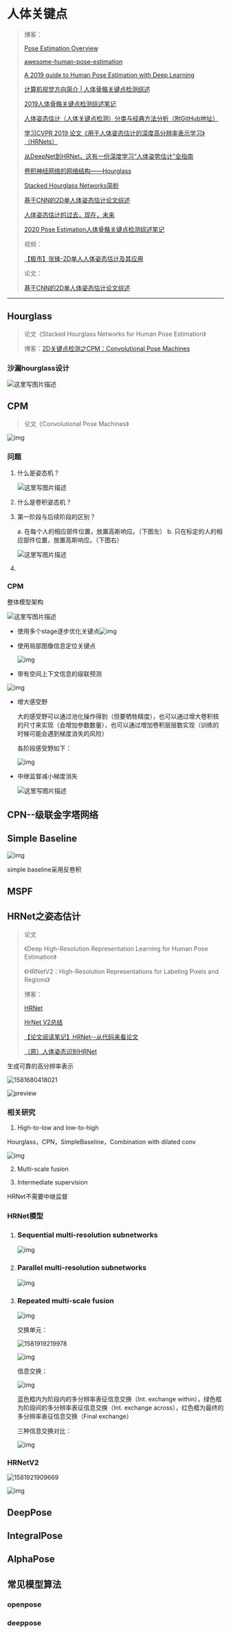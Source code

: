 # 人体关键点

> 博客：
>
> [Pose Estimation Overview](<https://www.jianshu.com/p/58fa25c73d5d>)
>
> [awesome-human-pose-estimation](<https://github.com/cbsudux/awesome-human-pose-estimation>)
>
> [A 2019 guide to Human Pose Estimation with Deep Learning](<https://nanonets.com/blog/human-pose-estimation-2d-guide/?utm_source=reddit&utm_medium=social&utm_campaign=pose&utm_content=GROUP_NAME>)
>
> [计算机视觉方向简介 | 人体骨骼关键点检测综述](<https://blog.csdn.net/c2a2o2/article/details/85111755>)
>
> [2019人体骨骼关键点检测综述笔记](<https://zhuanlan.zhihu.com/p/69042249>)
>
> [人体姿态估计（人体关键点检测）分类与经典方法分析（附GitHub地址）](<https://zhuanlan.zhihu.com/p/56016574>)
>
> [学习CVPR 2019 论文《用于人体姿态估计的深度高分辨率表示学习》（HRNets）](<https://zhuanlan.zhihu.com/p/65442640>)
>
> [从DeepNet到HRNet，这有一份深度学习“人体姿势估计”全指南](<https://zhuanlan.zhihu.com/p/64938651>)
>
> [卷积神经网络的网络结构——Hourglass](<https://blog.csdn.net/u013841196/article/details/81048237>)
>
> [Stacked Hourglass Networks简析](<https://zhuanlan.zhihu.com/p/65123312>)
>
> [基于CNN的2D单人体姿态估计论文综述](<https://zhuanlan.zhihu.com/p/106760005>)
>
> [人体姿态估计的过去，现在，未来](<https://zhuanlan.zhihu.com/p/85506259>)
>
> [2020 Pose Estimation人体骨骼关键点检测综述笔记](https://zhuanlan.zhihu.com/p/69042249)
>
> 视频：
>
> [【极市】张锋-2D单人人体姿态估计及其应用](<https://www.bilibili.com/video/av19006542/>)
>
> 论文：
>
> [基于CNN的2D单人体姿态估计论文综述](https://blog.csdn.net/qiu931110/article/details/104201618/)

---

## Hourglass

> 论文《Stacked Hourglass Networks for Human Pose Estimation》
>
> 博客：[2D关键点检测之CPM：Convolutional Pose Machines](<https://zhuanlan.zhihu.com/p/102468356>)

### 沙漏hourglass设计

![这里写图片描述](assets/20180518235230671.png)



## CPM

> 论文《Convolutional Pose Machines》

![img](assets/v2-cb3793c1109e761232d88a8a43300dd7_hd.jpg)

### 问题

1. 什么是姿态机？

   ![这里写图片描述](assets/20180517212018723.png)

2. 什么是卷积姿态机？

3. 第一阶段与后续阶段的区别？

   a. 在每个人的相应部件位置，放置高斯响应。（下图左）
   b. 只在标定的人的相应部件位置，放置高斯响应。（下图右）

   ![这里写图片描述](assets/20160427153204683)

4. 

### CPM

整体模型架构

![这里写图片描述](assets/20160426173046854)

- 使用多个stage逐步优化关键点![img](assets/v2-492a7e2a3aa71cf0bf15a76edf54172a_hd.jpg)


+ 使用局部图像信息定位关键点

  ![img](assets/v2-c6d08b099a1b2c46409944a5e2846cfa_hd.jpg)

+ 带有空间上下文信息的级联预测

![img](assets/v2-25b71aa3fba219e6ee1867a0ef9e01b1_hd.jpg)

+ 增大感受野

  大的感受野可以通过池化操作得到（但要牺牲精度），也可以通过增大卷积核的尺寸来实现（会增加参数数量），也可以通过增加卷积层层数实现（训练的时候可能会遇到梯度消失的风险）

  各阶段感受野如下：

  ![img](assets/v2-907517c786bfa6c141dccd1c81707d95_hd.jpg)

+ 中继监督减小梯度消失

  ![这里写图片描述](assets/20160427154924630)





## CPN--级联金字塔网络





## Simple Baseline

![img](assets/20181114223303133.png)



simple baseline采用反卷积

## MSPF



## HRNet之姿态估计

> 论文
>
> 《Deep High-Resolution Representation Learning for Human Pose Estimation》
>
> 《HRNetV2：High-Resolution Representations for Labeling Pixels and Regions》
>
> 博客：
>
> [HRNet](https://zhuanlan.zhihu.com/p/66848624)
>
> [HrNet V2总结](https://ai-chen.github.io/%E8%AF%AD%E4%B9%89%E5%88%86%E5%89%B2%E8%AE%BA%E6%96%87%E9%98%85%E8%AF%BB/2019/06/20/HrNet-V2.html)
>
> [【论文阅读笔记】HRNet--从代码来看论文](<https://blog.csdn.net/weixin_38715903/article/details/101629781>)
>
> [（原）人体姿态识别HRNet](https://www.cnblogs.com/darkknightzh/p/12150637.html)

生成可靠的高分辨率表示

![1581680418021](assets/1581680418021.png)

![preview](assets/v2-0f72af6bd9648daece720416c679a989_r.jpg)

### 相关研究

1. High-to-low and low-to-high

Hourglass，CPN，SimpleBaseline，Combination with dilated conv

![img](assets/v2-2154a1363a9232c8553b62ede15a4f66_hd.jpg)

2. Multi-scale fusion

3. Intermediate supervision

HRNet不需要中继监督

### HRNet模型

1. ### Sequential multi-resolution subnetworks

   ![img](assets/20190228205912688-1581679549744.png)

2. ### Parallel multi-resolution subnetworks

   ![img](assets/20190228210116101.png)

3. ### Repeated multi-scale fusion

   ![img](assets/20190228210214110.png)

   交换单元：

   ![1581919219978](assets/1581919219978.png)

   ![img](assets/20190228210344793.png)

   信息交换：

   ![img](assets/v2-cc1d89121194644ab0ddd71978144c3c_hd.jpg)

   蓝色框内为阶段内的多分辨率表征信息交换（Int. exchange within），绿色框为阶段间的多分辨率表征信息交换（Int. exchange across），红色框为最终的多分辨率表征信息交换（Final exchange）

   三种信息交换对比：

   ![img](assets/v2-f1011b8318ad4bff04df30f50aca5417_hd.jpg)

### HRNetV2

![1581921909669](assets/1581921909669.png)



![img](assets/682463-20200104222046076-1240622483.png)

## DeepPose



## IntegralPose



##  AlphaPose







## 



## 常见模型算法

### openpose

### deeppose

### 





